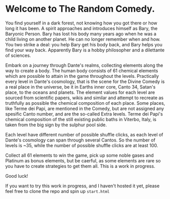 # Welcome to The Random Comedy.
You find yourself in a dark forest, not knowing how you got there or how long it has been.
A spirit approaches and introduces himself as Bary, the Baryonic Person.
Bary has lost his body many years ago when he was a child living on another planet.
He can no longer remember when and how. You two strike a deal: you help Bary get his body back,
and Bary helps you find your way back. Apparently Bary is a hobby philosopher and a dilettante of sciences.

Embark on a journey through Dante's realms, collecting elements along the way to create a body.
The human body consists of 61 chemical elements which are possible to attain in the game throughout the levels.
Practically every level in Dante's cosmology, that is the scene for the Divine Comedy is a real place in the universe,
be it in Earths inner core, Canto 34, Satan's place, to the oceans and planets. The element values for each level
are sourced from scientific papers, wikis and similar and attempt to recreate as truthfully as possible the chemical
composition of each place.
Some places, like Terme dei Papi, are mentioned in the Comedy, but are not assigned any spesific Canto number,
and are the so-called Extra levels. Terme dei Papi's chemical composition of the still existing public baths
in Viterbo, Italy, is taken from the big sign by the sulphur pool side.

Each level have different number of possible shuffle clicks, as each level of Dante's cosmology can span through
several Cantos. So the number of levels is ~35, while the number of possible shuffle clicks are at least 100.

Collect all 61 elements to win the game, pick up some noble gases and Platinum as bonus elements, but be caerful,
as some elements are rare so you have to create strategies to get them all. This is a work in progress.

Good luck!

If you want to try this work in progress, and I haven't hosted it yet, please feel free to clone the repo and spin up ```start.html```
